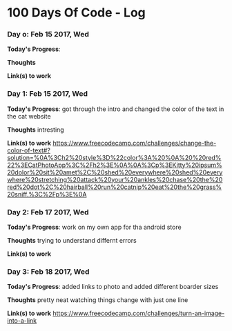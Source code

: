 # 100 Days Of Code - Log


### Day o: Feb 15 2017, Wed

**Today's Progress**: 

**Thoughts** 

**Link(s) to work**


### Day 1: Feb 15 2017, Wed

**Today's Progress**: got through the intro and changed the color of the text in the cat website

**Thoughts** intresting 

**Link(s) to work**
https://www.freecodecamp.com/challenges/change-the-color-of-text#?solution=%0A%3Ch2%20style%3D%22color%3A%20%0A%20%20red%22%3ECatPhotoApp%3C%2Fh2%3E%0A%0A%3Cp%3EKitty%20ipsum%20dolor%20sit%20amet%2C%20shed%20everywhere%20shed%20everywhere%20stretching%20attack%20your%20ankles%20chase%20the%20red%20dot%2C%20hairball%20run%20catnip%20eat%20the%20grass%20sniff.%3C%2Fp%3E%0A


### Day 2: Feb 17 2017, Wed

**Today's Progress**: work on my own app for tha android store

**Thoughts**  trying to understand differnt errors 

**Link(s) to work**


### Day 3: Feb 18 2017, Wed

**Today's Progress**: added links to photo and added different boarder sizes

**Thoughts**  pretty neat watching things change with just one line 

**Link(s) to work**
https://www.freecodecamp.com/challenges/turn-an-image-into-a-link

